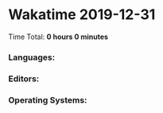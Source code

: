 # Wakatime 2019-12-31

Time Total: **0 hours 0 minutes**

### Languages:

### Editors:

### Operating Systems:

